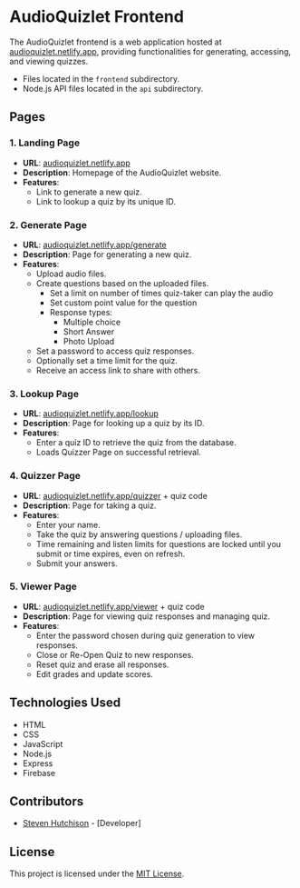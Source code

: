 # AudioQuizlet Frontend

The AudioQuizlet frontend is a web application hosted at [audioquizlet.netlify.app](https://audioquizlet.netlify.app/), providing functionalities for generating, accessing, and viewing quizzes.
- Files located in the `frontend` subdirectory.
- Node.js API files located in the `api` subdirectory.

## Pages

### 1. Landing Page

- **URL**: [audioquizlet.netlify.app](https://audioquizlet.netlify.app/)
- **Description**: Homepage of the AudioQuizlet website.
- **Features**:
  - Link to generate a new quiz.
  - Link to lookup a quiz by its unique ID.

### 2. Generate Page

- **URL**: [audioquizlet.netlify.app/generate](https://audioquizlet.netlify.app/generate)
- **Description**: Page for generating a new quiz.
- **Features**:
  - Upload audio files.
  - Create questions based on the uploaded files.
    - Set a limit on number of times quiz-taker can play the audio
    - Set custom point value for the question
    - Response types:
      - Multiple choice
      - Short Answer
      - Photo Upload
  - Set a password to access quiz responses.
  - Optionally set a time limit for the quiz.
  - Receive an access link to share with others.

### 3. Lookup Page

- **URL**: [audioquizlet.netlify.app/lookup](https://audioquizlet.netlify.app/lookup)
- **Description**: Page for looking up a quiz by its ID.
- **Features**:
  - Enter a quiz ID to retrieve the quiz from the database.
  - Loads Quizzer Page on successful retrieval.

### 4. Quizzer Page

- **URL**: [audioquizlet.netlify.app/quizzer](https://audioquizlet.netlify.app/quizzer) + quiz code
- **Description**: Page for taking a quiz.
- **Features**:
  - Enter your name.
  - Take the quiz by answering questions / uploading files.
  - Time remaining and listen limits for questions are locked until you submit or time expires, even on refresh.
  - Submit your answers.

### 5. Viewer Page

- **URL**: [audioquizlet.netlify.app/viewer](https://audioquizlet.netlify.app/viewer) + quiz code
- **Description**: Page for viewing quiz responses and managing quiz.
- **Features**:
  - Enter the password chosen during quiz generation to view responses.
  - Close or Re-Open Quiz to new responses.
  - Reset quiz and erase all responses.
  - Edit grades and update scores.

## Technologies Used

- HTML
- CSS
- JavaScript
- Node.js
- Express
- Firebase

## Contributors

- [Steven Hutchison](https://github.com/hutchison-s) - [Developer]

## License

This project is licensed under the [MIT License](LICENSE).
